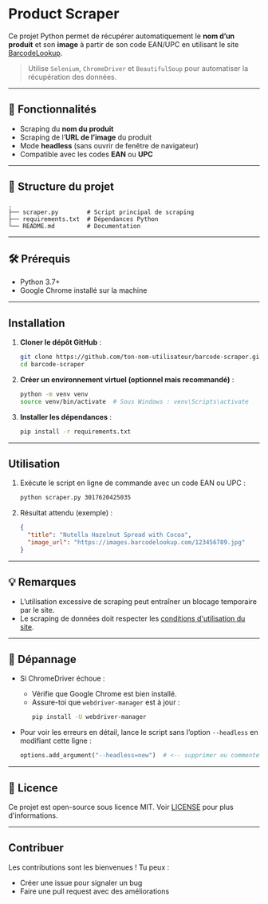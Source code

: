 # Product Scraper

Ce projet Python permet de récupérer automatiquement le **nom d’un produit** et son **image** à partir de son code EAN/UPC en utilisant le site [BarcodeLookup](https://www.barcodelookup.com).

>  Utilise `Selenium`, `ChromeDriver` et `BeautifulSoup` pour automatiser la récupération des données.

---

## 🚀 Fonctionnalités

- Scraping du **nom du produit**
- Scraping de l’**URL de l’image** du produit
- Mode **headless** (sans ouvrir de fenêtre de navigateur)
- Compatible avec les codes **EAN** ou **UPC**

---

## 📁 Structure du projet

```
.
├── scraper.py        # Script principal de scraping
├── requirements.txt  # Dépendances Python
└── README.md         # Documentation
```

---

## 🛠️ Prérequis

- Python 3.7+
- Google Chrome installé sur la machine

---

##  Installation

1. **Cloner le dépôt GitHub** :
   ```bash
   git clone https://github.com/ton-nom-utilisateur/barcode-scraper.git
   cd barcode-scraper
   ```

2. **Créer un environnement virtuel (optionnel mais recommandé)** :
   ```bash
   python -m venv venv
   source venv/bin/activate  # Sous Windows : venv\Scripts\activate
   ```

3. **Installer les dépendances** :
   ```bash
   pip install -r requirements.txt
   ```

---

##  Utilisation

1. Exécute le script en ligne de commande avec un code EAN ou UPC :

   ```bash
   python scraper.py 3017620425035
   ```

2. Résultat attendu (exemple) :
   ```json
   {
     "title": "Nutella Hazelnut Spread with Cocoa",
     "image_url": "https://images.barcodelookup.com/123456789.jpg"
   }
   ```

---

## 💡 Remarques

- L’utilisation excessive de scraping peut entraîner un blocage temporaire par le site.
- Le scraping de données doit respecter les [conditions d'utilisation du site](https://www.barcodelookup.com/terms).

---

## 🔧 Dépannage

- Si ChromeDriver échoue :
  - Vérifie que Google Chrome est bien installé.
  - Assure-toi que `webdriver-manager` est à jour :
    ```bash
    pip install -U webdriver-manager
    ```

- Pour voir les erreurs en détail, lance le script sans l’option `--headless` en modifiant cette ligne :
  ```python
  options.add_argument("--headless=new")  # <-- supprimer ou commenter
  ```

---

## 📜 Licence

Ce projet est open-source sous licence MIT. Voir [LICENSE](LICENSE) pour plus d'informations.

---

##  Contribuer

Les contributions sont les bienvenues ! Tu peux :

- Créer une issue pour signaler un bug
- Faire une pull request avec des améliorations
